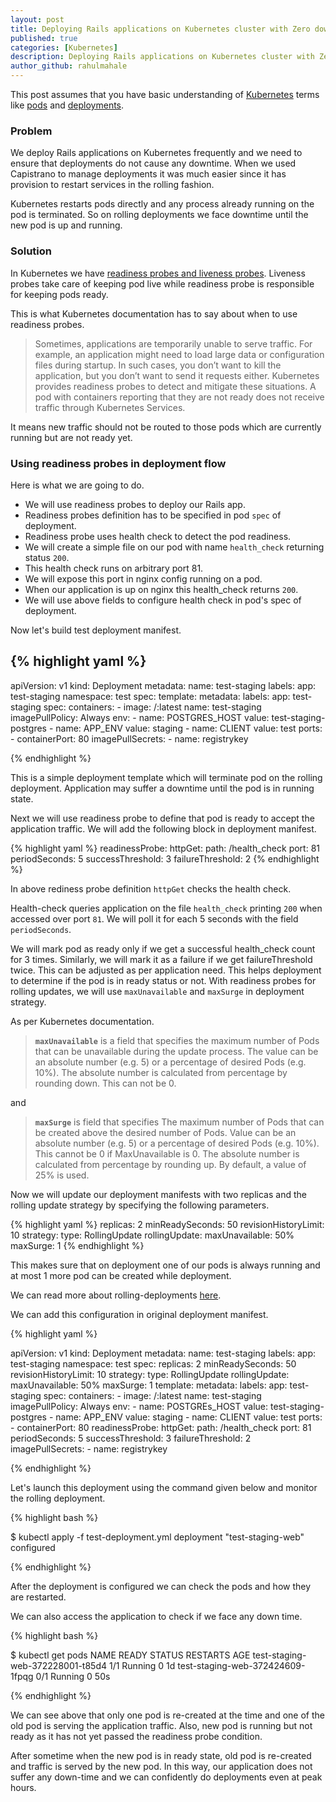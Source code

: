 ```yaml
---
layout: post
title: Deploying Rails applications on Kubernetes cluster with Zero downtime
published: true
categories: [Kubernetes]
description: Deploying Rails applications on Kubernetes cluster with Zero downtime
author_github: rahulmahale
---
```


This post assumes that you have basic understanding of
[Kubernetes](http://kubernetes.io/)
terms like
[pods](http://kubernetes.io/docs/user-guide/pods/)
and
[deployments](http://kubernetes.io/docs/user-guide/deployments/).

### Problem

We deploy Rails applications on Kubernetes frequently
and
we need to ensure that
deployments do not cause any downtime.
When we used Capistrano to manage deployments
it was much easier since
it has provision to restart services in the rolling fashion.

Kubernetes restarts pods directly
and
any process already running on the pod is terminated.
So on rolling deployments we face downtime
until the new pod is up and running.

### Solution

In Kubernetes we have
[readiness probes and liveness probes](https://kubernetes.io/docs/tasks/configure-pod-container/configure-liveness-readiness-probes/).
Liveness probes take care of keeping pod live
while readiness probe is responsible for keeping pods ready.

This is what Kubernetes documentation has to say about
when to use readiness probes.

>Sometimes, applications are temporarily unable to serve traffic. For example, an application might need to load large data or configuration files during startup. In such cases, you don’t want to kill the application, but you don’t want to send it requests either. Kubernetes provides readiness probes to detect and mitigate these situations. A pod with containers reporting that they are not ready does not receive traffic through Kubernetes Services.

It means
new traffic should not be routed to
those pods which are currently running but
are not ready yet.

### Using readiness probes in deployment flow

Here is what we are going to do.

* We will use readiness probes to deploy our Rails app.
* Readiness probes definition has to be specified in pod  `spec` of deployment.
* Readiness probe uses health check to detect the pod readiness.
* We will create a simple file on our pod with name `health_check` returning status `200`.
* This health check runs on arbitrary port 81.
* We will expose this port in nginx config running on a pod.
* When our application is up on nginx this health_check returns `200`.
* We will use above fields to configure health check in pod's spec of deployment.

Now let's build test deployment manifest.

{% highlight yaml %}
---
apiVersion: v1
kind: Deployment
metadata:
  name: test-staging
  labels:
    app: test-staging
  namespace: test
spec:
  template:
    metadata:
      labels:
        app: test-staging
    spec:
      containers:
      - image: <your-repo>/<your-image-name>:latest
        name: test-staging
        imagePullPolicy: Always
       env:
        - name: POSTGRES_HOST
          value: test-staging-postgres
        - name: APP_ENV
          value: staging
        - name: CLIENT
          value: test
        ports:
        - containerPort: 80
      imagePullSecrets:
        - name: registrykey

{% endhighlight %}

This is a simple deployment template which will terminate pod on the rolling deployment.
Application may suffer a downtime until the pod is in running state.

Next we will use readiness probe to define that pod is ready to accept the application traffic.
We will add the following block in deployment manifest.

{% highlight yaml %}
  readinessProbe:
    httpGet:
      path: /health_check
      port: 81
    periodSeconds: 5
    successThreshold: 3
    failureThreshold: 2
{% endhighlight %}

In above rediness probe definition `httpGet` checks the health check.

Health-check queries application on the file `health_check` printing `200` when accessed over port `81`.
We will poll it for each 5 seconds with the field `periodSeconds`.

We will mark pod as ready only if we get a successful health_check count for 3 times.
Similarly, we will mark it as a failure if we get failureThreshold twice.
This can be adjusted as per application need.
This helps deployment to determine if the pod is in ready status or not.
With readiness probes for rolling updates, we will use `maxUnavailable` and `maxSurge` in deployment strategy.

As per Kubernetes documentation.

>**`maxUnavailable`** is a field that specifies the maximum number of Pods
that can be unavailable during the update process.
The value can be an absolute number (e.g. 5) or a percentage of desired Pods (e.g. 10%).
The absolute number is calculated from percentage by rounding down.
This can not be 0.

and

>**`maxSurge`**  is field that specifies
The maximum number of Pods
that can be created above the desired number of Pods.
Value can be an absolute number (e.g. 5) or
a percentage of desired Pods (e.g. 10%).
This cannot be 0 if MaxUnavailable is 0.
The absolute number is calculated from percentage by rounding up.
By default, a value of 25% is used.

Now we will update our deployment manifests with
two replicas and the rolling update strategy by specifying the following parameters.

{% highlight yaml %}
  replicas: 2
  minReadySeconds: 50
  revisionHistoryLimit: 10
  strategy:
    type: RollingUpdate
    rollingUpdate:
      maxUnavailable: 50%
      maxSurge: 1
{% endhighlight %}

This makes sure that on deployment one of our pods is always running
and
at most 1 more pod can be created while deployment.

We can read more about rolling-deployments
[here](https://kubernetes.io/docs/concepts/workloads/controllers/deployment).

We can add this configuration in original deployment manifest.

{% highlight yaml %}

apiVersion: v1
kind: Deployment
metadata:
  name: test-staging
  labels:
    app: test-staging
  namespace: test
spec:
  replicas: 2
  minReadySeconds: 50
  revisionHistoryLimit: 10
  strategy:
    type: RollingUpdate
    rollingUpdate:
      maxUnavailable: 50%
      maxSurge: 1
  template:
    metadata:
      labels:
        app: test-staging
    spec:
      containers:
      - image: <your-repo>/<your-image-name>:latest
        name: test-staging
        imagePullPolicy: Always
       env:
        - name: POSTGREs_HOST
          value: test-staging-postgres
        - name: APP_ENV
          value: staging
        - name: CLIENT
          value: test
        ports:
        - containerPort: 80
        readinessProbe:
          httpGet:
            path: /health_check
            port: 81
          periodSeconds: 5
          successThreshold: 3
          failureThreshold: 2
      imagePullSecrets:
        - name: registrykey

{% endhighlight %}


Let's launch this deployment using the command given below and monitor the rolling deployment.

{% highlight bash %}

$ kubectl apply -f test-deployment.yml
deployment "test-staging-web" configured

{% endhighlight %}

After the deployment is configured we can check the pods and how they are restarted.

We can also access the application to check if we face any down time.

{% highlight bash %}

$ kubectl  get pods
    NAME                                  READY      STATUS  RESTARTS    AGE
test-staging-web-372228001-t85d4           1/1       Running   0          1d
test-staging-web-372424609-1fpqg           0/1       Running   0          50s

{% endhighlight %}

We can see above that only one pod is re-created at the time
and
one of the old pod is serving the application traffic.
Also, new pod is running but not ready as it has not yet passed the readiness probe condition.

After sometime when the new pod is in ready state,
old pod is re-created and traffic is served by the new pod.
In this way, our application does not suffer any down-time and
we can confidently do deployments even at peak hours.
